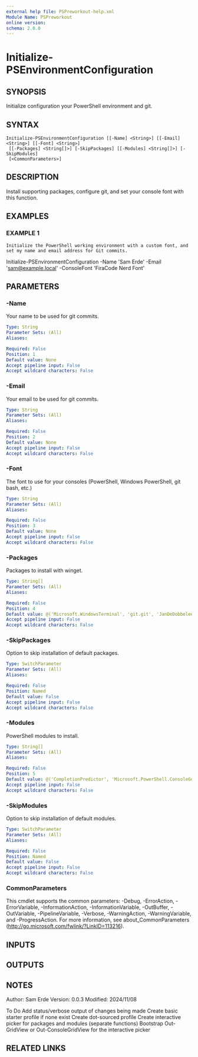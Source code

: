 ```yaml
---
external help file: PSPreworkout-help.xml
Module Name: PSPreworkout
online version:
schema: 2.0.0
---
```


# Initialize-PSEnvironmentConfiguration

## SYNOPSIS
Initialize configuration your PowerShell environment and git.

## SYNTAX

```
Initialize-PSEnvironmentConfiguration [[-Name] <String>] [[-Email] <String>] [[-Font] <String>]
 [[-Packages] <String[]>] [-SkipPackages] [[-Modules] <String[]>] [-SkipModules]
 [<CommonParameters>]
```

## DESCRIPTION
Install supporting packages, configure git, and set your console font with this function.

## EXAMPLES

### EXAMPLE 1
```
Initialize the PowerShell working environment with a custom font, and set my name and email address for Git commits.
```

Initialize-PSEnvironmentConfiguration -Name 'Sam Erde' -Email 'sam@example.local' -ConsoleFont 'FiraCode Nerd Font'

## PARAMETERS

### -Name
Your name to be used for git commits.

```yaml
Type: String
Parameter Sets: (All)
Aliases:

Required: False
Position: 1
Default value: None
Accept pipeline input: False
Accept wildcard characters: False
```

### -Email
Your email to be used for git commits.

```yaml
Type: String
Parameter Sets: (All)
Aliases:

Required: False
Position: 2
Default value: None
Accept pipeline input: False
Accept wildcard characters: False
```

### -Font
The font to use for your consoles (PowerShell, Windows PowerShell, git bash, etc.)

```yaml
Type: String
Parameter Sets: (All)
Aliases:

Required: False
Position: 3
Default value: None
Accept pipeline input: False
Accept wildcard characters: False
```

### -Packages
Packages to install with winget.

```yaml
Type: String[]
Parameter Sets: (All)
Aliases:

Required: False
Position: 4
Default value: @('Microsoft.WindowsTerminal', 'git.git', 'JanDeDobbeleer.OhMyPosh')
Accept pipeline input: False
Accept wildcard characters: False
```

### -SkipPackages
Option to skip installation of default packages.

```yaml
Type: SwitchParameter
Parameter Sets: (All)
Aliases:

Required: False
Position: Named
Default value: False
Accept pipeline input: False
Accept wildcard characters: False
```

### -Modules
PowerShell modules to install.

```yaml
Type: String[]
Parameter Sets: (All)
Aliases:

Required: False
Position: 5
Default value: @('CompletionPredictor', 'Microsoft.PowerShell.ConsoleGuiTools', 'Microsoft.PowerShell.PSResourceGet', 'posh-git', 'PowerShellForGitHub', 'Terminal-Icons', 'PSReadLine', 'PowerShellGet')
Accept pipeline input: False
Accept wildcard characters: False
```

### -SkipModules
Option to skip installation of default modules.

```yaml
Type: SwitchParameter
Parameter Sets: (All)
Aliases:

Required: False
Position: Named
Default value: False
Accept pipeline input: False
Accept wildcard characters: False
```

### CommonParameters
This cmdlet supports the common parameters: -Debug, -ErrorAction, -ErrorVariable, -InformationAction, -InformationVariable, -OutBuffer, -OutVariable, -PipelineVariable, -Verbose, -WarningAction, -WarningVariable, and -ProgressAction. 
For more information, see about_CommonParameters (http://go.microsoft.com/fwlink/?LinkID=113216).

## INPUTS

## OUTPUTS

## NOTES
Author: Sam Erde
Version: 0.0.3
Modified: 2024/11/08

To Do
    Add status/verbose output of changes being made
    Create basic starter profile if none exist
    Create dot-sourced profile
    Create interactive picker for packages and modules (separate functions)
    Bootstrap Out-GridView or Out-ConsoleGridView for the interactive picker

## RELATED LINKS
